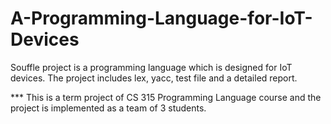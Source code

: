 # A-Programming-Language-for-IoT-Devices
Souffle project is a programming language which is designed for IoT devices. The project includes lex, yacc, test file and a detailed report.

*** This is a term project of CS 315 Programming Language course and the project is implemented as a team of 3 students.
